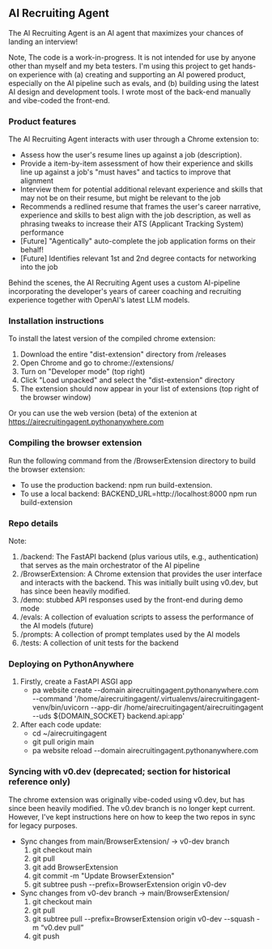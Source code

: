 ## AI Recruiting Agent

The AI Recruiting Agent is an AI agent that maximizes your chances of landing an interview! 

Note, The code is a work-in-progress. It is not intended for use by anyone other than myself and my beta testers. I'm using this project to get hands-on experience with (a) creating and supporting an AI powered product, especially on the AI pipeline such as evals, and (b) building using the latest AI design and development tools. I wrote most of the back-end manually and vibe-coded the front-end.

### Product features
The AI Recruiting Agent interacts with user through a Chrome extension to:
* Assess how the user's resume lines up against a job (description). 
* Provide a item-by-item assessment of how their experience and skills line up against a job's "must haves" and tactics to improve that alignment
* Interview them for potential additional relevant experience and skills that may not be on their resume, but might be relevant to the job 
* Recommends a redlined resume that frames the user's career narrative, experience and skills to best align with the job description, as well as phrasing tweaks to increase their ATS (Applicant Tracking System) performance
* [Future] "Agentically" auto-complete the job application forms on their behalf!
* [Future] Identifies relevant 1st and 2nd degree contacts for networking into the job

Behind the scenes, the AI Recruiting Agent uses a custom AI-pipeline incorporating the developer's years of career coaching and recruiting experience together with OpenAI's latest LLM models.

### Installation instructions
To install the latest version of the compiled chrome extension:
1. Download the entire "dist-extension" directory from /releases
2. Open Chrome and go to chrome://extensions/
3. Turn on "Developer mode" (top right)
4. Click "Load unpacked" and select the "dist-extension" directory
5. The extension should now appear in your list of extensions (top right of the browser window)

Or you can use the web version (beta) of the extenion at https://airecruitingagent.pythonanywhere.com 


### Compiling the browser extension

Run the following command from the /BrowserExtension directory to build the browser extension: 
- To use the production backend: npm run build-extension. 
- To use a local backend: BACKEND_URL=http://localhost:8000 npm run build-extension


### Repo details
Note:
1. /backend: The FastAPI backend (plus various utils, e.g., authentication) that serves as the main orchestrator of the AI pipeline 
2. /BrowserExtension: A Chrome extension that provides the user interface and interacts with the backend. This was initially built using v0.dev, but has since been heavily modified.
3. /demo: stubbed API responses used by the front-end during demo mode
4. /evals: A collection of evaluation scripts to assess the performance of the AI models (future)
5. /prompts: A collection of prompt templates used by the AI models
6. /tests: A collection of unit tests for the backend


### Deploying on PythonAnywhere

1. Firstly, create a FastAPI ASGI app
   - pa website create --domain airecruitingagent.pythonanywhere.com \
  --command '/home/airecruitingagent/.virtualenvs/airecruitingagent-venv/bin/uvicorn --app-dir /home/airecruitingagent/airecruitingagent --uds ${DOMAIN_SOCKET} backend.api:app'
2. After each code update:
   - cd ~/airecruitingagent
   - git pull origin main
   - pa website reload --domain airecruitingagent.pythonanywhere.com


### Syncing with v0.dev (deprecated; section for historical reference only) 

The chrome extension was originally vibe-coded using v0.dev, but has since been heavily modified. The v0.dev branch is no longer kept current. However, I've kept instructions here on how to keep the two repos in sync for legacy purposes.

- Sync changes from main/BrowserExtension/ → v0-dev branch
  1. git checkout main 
  2. git pull
  3. git add BrowserExtension 
  4. git commit -m "Update BrowserExtension"
  5. git subtree push --prefix=BrowserExtension origin v0-dev
- Sync changes from v0-dev branch → main/BrowserExtension/
  1. git checkout main
  2. git pull
  3. git subtree pull --prefix=BrowserExtension origin v0-dev --squash -m “v0.dev pull”
  4. git push


